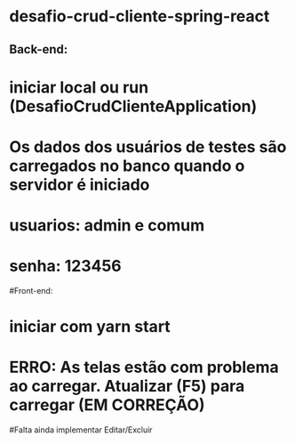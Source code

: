 # desafio-crud-cliente-spring-react

## Back-end:
# iniciar local ou run (DesafioCrudClienteApplication)
# Os dados dos usuários de testes são carregados no banco quando o servidor é iniciado
# usuarios: admin e comum
# senha: 123456


#Front-end:

# iniciar com yarn start
# ERRO: As telas estão com problema ao carregar. Atualizar (F5) para carregar (EM CORREÇÃO)

#Falta ainda implementar Editar/Excluir
